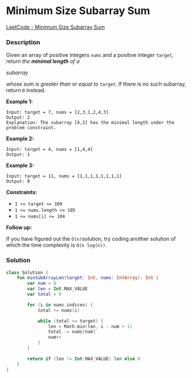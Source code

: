 # Minimum Size Subarray Sum

[LeetCode - Minimum Size Subarray Sum](https://leetcode.com/problems/minimum-size-subarray-sum/description/?envType=study-plan-v2&envId=top-interview-150)

### Description

Given an array of positive integers `nums` and a positive integer `target`, return *the **minimal length** of a*

*subarray*

*whose sum is greater than or equal to* `target`. If there is no such subarray, return `0` instead.

**Example 1:**

```
Input: target = 7, nums = [2,3,1,2,4,3]
Output: 2
Explanation: The subarray [4,3] has the minimal length under the problem constraint.
```

**Example 2:**

```
Input: target = 4, nums = [1,4,4]
Output: 1
```

**Example 3:**

```
Input: target = 11, nums = [1,1,1,1,1,1,1,1]
Output: 0
```

**Constraints:**

- `1 <= target <= 109`
- `1 <= nums.length <= 105`
- `1 <= nums[i] <= 104`

**Follow up:**

If you have figured out the `O(n)`solution, try coding another solution of which the time complexity is `O(n log(n))`.

### Solution

```kotlin
class Solution {
    fun minSubArrayLen(target: Int, nums: IntArray): Int {
        var num = 0
        var len = Int.MAX_VALUE
        var total = 0

        for (i in nums.indices) {
            total += nums[i]

            while (total >= target) {
                len = Math.min(len, i - num + 1)
                total -= nums[num]
                num++
            }
        }

        return if (len != Int.MAX_VALUE) len else 0
    }
}
```